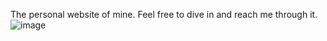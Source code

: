 The personal website of mine. Feel free to dive in and reach me through it.
![image](https://github.com/CemMeric26/CemMeric26.github.io/assets/92166320/0d72cfb7-e939-4e0e-9294-3174b2c18c68)
